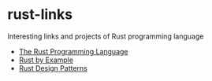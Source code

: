 # rust-links
Interesting links and projects of Rust programming language

* [The Rust Programming Language](https://doc.rust-lang.org/stable/book/)
* [Rust by Example](https://doc.rust-lang.org/rust-by-example/)
* [Rust Design Patterns](https://rust-unofficial.github.io/patterns/)
